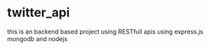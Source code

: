 # twitter_api
this is an backend based project using RESTfull apis using express.js mongodb and nodejs 
